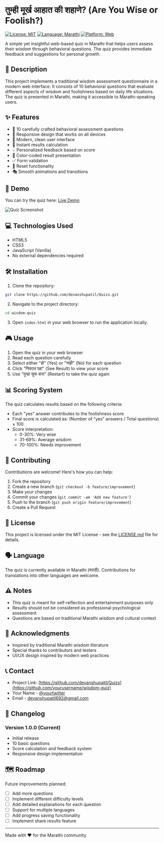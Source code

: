 # तुम्ही मूर्ख आहात की शहाणे? (Are You Wise or Foolish?)

[![License: MIT](https://img.shields.io/badge/License-MIT-yellow.svg)](https://opensource.org/licenses/MIT)
[![Language: Marathi](https://img.shields.io/badge/Language-Marathi-orange.svg)]()
[![Platform: Web](https://img.shields.io/badge/Platform-Web-blue.svg)]()

A simple yet insightful web-based quiz in Marathi that helps users assess their wisdom through behavioral questions. The quiz provides immediate feedback and suggestions for personal growth.

## 📝 Description

This project implements a traditional wisdom assessment questionnaire in a modern web interface. It consists of 10 behavioral questions that evaluate different aspects of wisdom and foolishness based on daily life situations. The quiz is presented in Marathi, making it accessible to Marathi-speaking users.

## ✨ Features

- 🎯 10 carefully crafted behavioral assessment questions
- 📱 Responsive design that works on all devices
- 🎨 Modern, clean user interface
- 🔄 Instant results calculation
- 💡 Personalized feedback based on score
- 🌈 Color-coded result presentation
- ✅ Form validation
- 🔁 Reset functionality
- 🎭 Smooth animations and transitions

## 🚀 Demo

You can try the quiz here: [Live Demo](your-demo-link-here)

![Quiz Screenshot](screenshot-link-here)

## 💻 Technologies Used

- HTML5
- CSS3
- JavaScript (Vanilla)
- No external dependencies required

## 🛠️ Installation

1. Clone the repository:
```bash
git clone https://github.com/devanshupatil/Quizs.git
```

2. Navigate to the project directory:
```bash
cd wisdom-quiz
```

3. Open `index.html` in your web browser to run the application locally.

## 🎮 Usage

1. Open the quiz in your web browser
2. Read each question carefully
3. Select either "हो" (Yes) or "नाही" (No) for each question
4. Click "निकाल पहा" (See Result) to view your score
5. Use "पुन्हा सुरू करा" (Restart) to take the quiz again

## 📊 Scoring System

The quiz calculates results based on the following criteria:
- Each "yes" answer contributes to the foolishness score
- Final score is calculated as: (Number of "yes" answers / Total questions) × 100
- Score interpretation:
  - 0-30%: Very wise
  - 31-69%: Average wisdom
  - 70-100%: Needs improvement

## 🤝 Contributing

Contributions are welcome! Here's how you can help:

1. Fork the repository
2. Create a new branch (`git checkout -b feature/improvement`)
3. Make your changes
4. Commit your changes (`git commit -am 'Add new feature'`)
5. Push to the branch (`git push origin feature/improvement`)
6. Create a Pull Request

## 📜 License

This project is licensed under the MIT License - see the [LICENSE.md](LICENSE.md) file for details.

## 🗣️ Language

The quiz is currently available in Marathi (मराठी). Contributions for translations into other languages are welcome.

## ⚠️ Notes

- This quiz is meant for self-reflection and entertainment purposes only
- Results should not be considered as professional psychological assessment
- Questions are based on traditional Marathi wisdom and cultural context

## 🙏 Acknowledgments

- Inspired by traditional Marathi wisdom literature
- Special thanks to contributors and testers
- UI/UX design inspired by modern web practices

## 📞 Contact

- Project Link: [https://github.com/devanshupatil/Quizs](https://github.com/yourusername/wisdom-quiz)
- Your Name - [@yourtwitter](https://twitter.com/yourtwitter)
- Email - devanshupatil692@gmail.com

## 📝 Changelog

### Version 1.0.0 (Current)
- Initial release
- 10 basic questions
- Score calculation and feedback system
- Responsive design implementation

## 🗺️ Roadmap

Future improvements planned:
- [ ] Add more questions
- [ ] Implement different difficulty levels
- [ ] Add detailed explanations for each question
- [ ] Support for multiple languages
- [ ] Add progress saving functionality
- [ ] Implement share results feature

---
Made with ❤️ for the Marathi community
